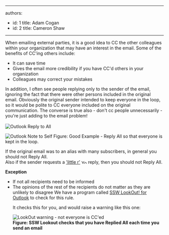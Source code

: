 

---
authors:
  - id: 1
    title: Adam Cogan
  - id: 2
    title: Cameron Shaw
---




<span class='intro'> 
  <p>When emailing external parties, it is a good idea to CC the other colleagues within your organization that may have an interest in the email. Some of the benefits of CC'ing others include&#58;</p>
<ul>
    <li>It can save time </li>
    <li>Gives the email more credibility if you have CC'd others in your organization </li>
    <li>Colleagues may correct your mistakes </li>
</ul>
 </span>


  <p>In addition, I often see people replying only to the sender of the email, ignoring the fact that there were other persons included in the original email. Obviously the original sender intended to keep everyone in the loop, so it would be polite to CC everyone included on the original communication. The converse is true also - don't cc people unnecessarily - you're just adding to the email problem! <br>
<br>
<img src="/Standards/Communication/RulesToBetterEmail/PublishingImages/ReplyToAll.gif" alt="Outlook Reply to All" /></p>
<img src="/Standards/Communication/RulesToBetterEmail/PublishingImages/OutlookNotetoSelf.gif" alt="Outlook Note to Self" class="ms-rteCustom-ImageArea" /> <span class="ms-rteCustom-FigureGood">Figure&#58;&#160;Good Example - Reply All so that everyone is kept in the loop.</span> <br>
<p>If the original email was to an alias with many subscribers, in general you should not Reply All. <br>
Also if the sender requests a <a href="http&#58;//www.ssw.com.au/ssw/Redirect/Netlingo.htm">'little r'</a> <img height="11" width="17" src="http&#58;//www.ssw.com.au/ssw/Images/LeaveSite.gif" alt="You are going to a site outside of SSW" /> reply, then you should not Reply All. </p>
<div class="ms-rteCustom-GreyBox">
<p><strong>Exception</strong></p>
<ul>
    <li>If not all recipients need to be informed </li>
    <li>The opinions of the rest of the recipients do not matter as they are unlikely to disagree <font class="ms-rteCustom-YellowBorderBox">We have a program called <a href="http&#58;//www.ssw.com.au/ssw/LookOut/">SSW LookOut! for Outlook</a> to check for this rule. </font>
    <p>It checks this for you, and would raise a warning like this one&#58;</p>
    <img src="/Standards/Communication/RulesToBetterEmail/PublishingImages/ContactorNotAllCC.GIF" alt="LookOut warning - not everyone is CC'ed" /><br>
    <strong>Figure&#58; SSW Lookout checks that you have Replied All each time you send an email</strong> </li>
</ul>
</div>



